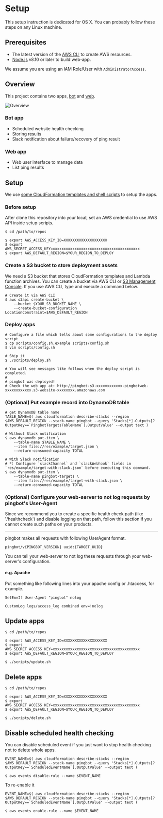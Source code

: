 # Setup

This setup instruction is dedicated for OS X. You can probably follow these steps on any Linux machine.

## Prerequisites

- The latest version of the [AWS CLI](https://aws.amazon.com/cli/) to create AWS resources.
- [Node.js](https://nodejs.org/) v8.10 or later to build web-app.

We assume you are using an IAM Role/User with `AdministratorAccess`.

## Overview

This project contains two apps, [bot](src/bot) and [web](src/web).

![Overview](https://github.com/toricls/pingbot/wiki/res/overview-apps.jpg)

### Bot app

- Scheduled website health checking
- Storing results
- Slack notification about failure/recovery of ping result

### Web app

- Web user interface to manage data
- List ping results

## Setup

We use [some CloudFormation templates and shell scripts](../res/) to setup the apps.

### Before setup

After clone this repository into your local, set an AWS credential to use AWS API inside setup scripts. 

```
$ cd /path/to/repos

$ export AWS_ACCESS_KEY_ID=XXXXXXXXXXXXXXXXXXXX
$ export AWS_SECRET_ACCESS_KEY=xxxxxxxxxxxxxxxxxxxxxxxxxxxxxxxxxxxxxxxx
$ export AWS_DEFAULT_REGION=$YOUR_REGION_TO_DEPLOY
```

### Create a S3 bucket to store deployment assets

We need a S3 bucket that stores CloudFormation templates and Lambda function archives. You can create a bucket via AWS CLI or [S3 Management Console](https://console.aws.amazon.com/s3/home). If you use AWS CLI, type and execute a command below.

```
# Create it via AWS CLI
$ aws s3api create-bucket \
    --bucket $YOUR_S3_BUCKET_NAME \
    --create-bucket-configuration LocationConstraint=$AWS_DEFAULT_REGION
```

### Deploy apps

```
# Configure a file which tells about some configurations to the deploy script
$ cp scripts/config.sh.example scripts/config.sh
$ vim scripts/config.sh

# Ship it
$ ./scripts/deploy.sh

# You will see messages like follows when the deploy script is completed.
# 
# pingbot was deployed!
# Check the web app at: http://pingbot-s3-xxxxxxxxxxxx-pingbotweb-xxxxxxxxxxxx.s3-website-xxxxxxxx.amazonaws.com
```

### (Optional) Put example record into DynamoDB table

```
# get DynamoDB table name
TABLE_NAME=$( aws cloudformation describe-stacks --region $AWS_DEFAULT_REGION --stack-name pingbot --query 'Stacks[*].Outputs[?OutputKey==`PingbotTargetsTableName`].OutputValue' --output text )

# Without Slack notification
$ aws dynamodb put-item \
    --table-name $TABLE_NAME \
    --item file://res/example/target.json \
    --return-consumed-capacity TOTAL

# With Slack notification
# *) Configure `slackChannel` and `slackWebhook` fields in `res/example/target-with-slack.json` before executing this command.
$ aws dynamodb put-item \
    --table-name pingbot-targets \
    --item file://res/example/target-with-slack.json \
    --return-consumed-capacity TOTAL
```

### (Optional) Configure your web-server to not log requests by pingbot's User-Agent

Since we recommend you to create a specific health check path (like '/healthcheck') and disable logging on that path, follow this section if you cannot create such paths on your products.

---

pingbot makes all requests with following UserAgent format.

`pingbot/v{PINGBOT_VERSION} uuid:{TARGET_UUID}`

You can tell your web-server to not log these requests through your web-server's configuration.

#### e.g. Apache
Put something like following lines into your apache config or .htaccess, for example.
```
SetEnvIf User-Agent "pingbot" nolog

CustomLog logs/access_log combined env=!nolog
```

## Update apps

```
$ cd /path/to/repos

$ export AWS_ACCESS_KEY_ID=XXXXXXXXXXXXXXXXXXXX
$ export AWS_SECRET_ACCESS_KEY=xxxxxxxxxxxxxxxxxxxxxxxxxxxxxxxxxxxxxxxx
$ export AWS_DEFAULT_REGION=$YOUR_REGION_TO_DEPLOY

$ ./scripts/update.sh
```

## Delete apps

```
$ cd /path/to/repos

$ export AWS_ACCESS_KEY_ID=XXXXXXXXXXXXXXXXXXXX
$ export AWS_SECRET_ACCESS_KEY=xxxxxxxxxxxxxxxxxxxxxxxxxxxxxxxxxxxxxxxx
$ export AWS_DEFAULT_REGION=$YOUR_REGION_TO_DEPLOY

$ ./scripts/delete.sh
```

## Disable scheduled health checking

You can disable scheduled event if you just want to stop health checking not to delete whole apps.

```
EVENT_NAME=$( aws cloudformation describe-stacks --region $AWS_DEFAULT_REGION --stack-name pingbot --query 'Stacks[*].Outputs[?OutputKey==`ScheduledEventName`].OutputValue' --output text )

$ aws events disable-rule --name $EVENT_NAME
```

To re-enable it

```
EVENT_NAME=$( aws cloudformation describe-stacks --region $AWS_DEFAULT_REGION --stack-name pingbot --query 'Stacks[*].Outputs[?OutputKey==`ScheduledEventName`].OutputValue' --output text )

$ aws events enable-rule --name $EVENT_NAME
```
